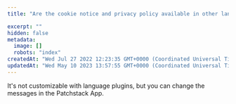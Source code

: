 ```yaml
---
title: "Are the cookie notice and privacy policy available in other languages?"

excerpt: ""
hidden: false
metadata: 
  image: []
  robots: "index"
createdAt: "Wed Jul 27 2022 12:23:35 GMT+0000 (Coordinated Universal Time)"
updatedAt: "Wed May 10 2023 13:57:55 GMT+0000 (Coordinated Universal Time)"
---
```

It's not customizable with language plugins, but you can change the messages in the Patchstack App.
